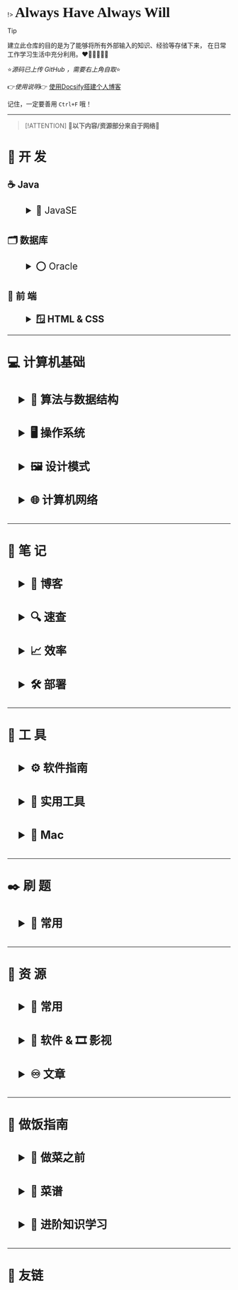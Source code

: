 
!>  <font face="Caveat" size="6">**Always  Have  Always  Will**</font>  



> [!TIP]
> 建立此仓库的目的是为了能够将所有外部输入的知识、经验等存储下来，
> 在日常工作学习生活中充分利用。❤️🧡💛💚💙💜



⭐*源码已上传 GitHub ，需要右上角自取*⭐

👉*使用说明*👉 [使用Docsify搭建个人博客](/3-Note/部署/使用Docsify搭建个人博客.md)


记住，一定要善用 `Ctrl+F` 哦！

---



> [!ATTENTION]
> **🔺以下内容/资源部分来自于网络🔻**



# 🍵 **开 发**


## ☕️ Java

<details><summary class="lv2">💯 JavaSE</summary>

<details><summary class="lv3">📑 Note</summary>

- [0_入门](/1-Develop/Java/JavaSE/0-note/0_入门.md)
- [1_Java语言概述](/1-Develop/Java/JavaSE/0-note/1_Java语言概述.md) 
- [2-1_基本语法(上)](/1-Develop/Java/JavaSE/0-note/2-1_基本语法(上).md)
- [2-2_基本语法(下)](/1-Develop/Java/JavaSE/0-note/2-2_基本语法(下).md) 
- [3_数组](/1-Develop/Java/JavaSE/0-note/3_数组.md) 
- [4_面向对象编程_上](/1-Develop/Java/JavaSE/0-note/4_面向对象编程_上.md)
- [5_面向对象编程_中](/1-Develop/Java/JavaSE/0-note/5_面向对象编程_中.md)

</details>

<details><summary class="lv3">⌨️ Code</summary>

- [1_code](/1-Develop/Java/JavaSE/1-code/1_code.md)
- [2-1_code](/1-Develop/Java/JavaSE/1-code/2-1_code.md)
- [2-2_code](/1-Develop/Java/JavaSE/1-code/2-2_code.md)
- [2-2_例题](/1-Develop/Java/JavaSE/1-code/2-2_例题.md)
- [2-2_练习](/1-Develop/Java/JavaSE/1-code/2-2_练习.md)
- [3_练习](/1-Develop/Java/JavaSE/1-code/3_练习.md)
- [3_code](/1-Develop/Java/JavaSE/1-code/3_code.md)
- [4_练习](/1-Develop/Java/JavaSE/1-code/4_练习.md)
- [4_练习12](/1-Develop/Java/JavaSE/1-code/4_练习12.md)
- [4_code](/1-Develop/Java/JavaSE/1-code/4_code.md)
- [5_练习](/1-Develop/Java/JavaSE/1-code/5_练习.md)
- [5_code](/1-Develop/Java/JavaSE/1-code/5_code.md)

</details>

<details><summary class="lv3">✏️ 练习</summary>

- [每日练习1](/1-Develop/Java/JavaSE/2-daily/每日练习1.md)
- [每日练习2](/1-Develop/Java/JavaSE/2-daily/每日练习2.md)
- [每日练习3](/1-Develop/Java/JavaSE/2-daily/每日练习3.md)
- [每日练习4](/1-Develop/Java/JavaSE/2-daily/每日练习4.md)
- [每日练习5](/1-Develop/Java/JavaSE/2-daily/每日练习5.md)
- [每日练习6](/1-Develop/Java/JavaSE/2-daily/每日练习6.md)
- [每日练习7](/1-Develop/Java/JavaSE/2-daily/每日练习7.md)
- [每日练习8](/1-Develop/Java/JavaSE/2-daily/每日练习8.md)
- [每日练习9](/1-Develop/Java/JavaSE/2-daily/每日练习9.md)
- [每日练习10](/1-Develop/Java/JavaSE/2-daily/每日练习10.md)

</details>
</details>




## 🗂️ 数据库



<details><summary class="lv2">⭕ Oracle</summary>

- [1-SQL](/1-Develop/Database/Oracle/1-SQL.md)
- [2-数据类型](/1-Develop/Database/Oracle/2-数据类型.md)
- [3-数据类型实例](/1-Develop/Database/Oracle/3-数据类型实例.md)
- [4-查询基础](/1-Develop/Database/Oracle/4-查询基础.md)
- [5-字符函数](/1-Develop/Database/Oracle/5-字符函数.md)
- [6-数字函数](/1-Develop/Database/Oracle/6-数字函数.md)
- [7-日期函数](/1-Develop/Database/Oracle/7-日期函数.md)
- [8-转换函数](/1-Develop/Database/Oracle/8-转换函数.md)
- [9-通用函数、分组函数](/1-Develop/Database/Oracle/9-通用函数、分组函数.md)
- [10-多表查询](/1-Develop/Database/Oracle/10-多表查询.md)
- [11-子查询](/1-Develop/Database/Oracle/11-子查询.md)
- [12-运算](/1-Develop/Database/Oracle/12-运算.md)
- [13-内联，外联与并列查询的区别](/1-Develop/Database/Oracle/13-内联，外联与并列查询的区别.md)
- [14-PL/SQL块](/1-Develop/Database/Oracle/14-PL_SQL块.md)
- [15-PL/SQL的异常处理](/1-Develop/Database/Oracle/15-PL_SQL的异常处理.md)
- [16-Oracle的约束](/1-Develop/Database/Oracle/16-Oracle的约束.md)
- [17-视图](/1-Develop/Database/Oracle/17-视图.md)
- [18-序列](/1-Develop/Database/Oracle/18-序列.md)
- [19-索引](/1-Develop/Database/Oracle/19-索引.md)
- [20-SQL优化](/1-Develop/Database/Oracle/20-SQL优化.md)
- [21-游标](/1-Develop/Database/Oracle/21-游标.md)
- [22-自定义函数](/1-Develop/Database/Oracle/22-自定义函数.md)
- [23-存储过程](/1-Develop/Database/Oracle/23-存储过程.md)
- [24-触发器](/1-Develop/Database/Oracle/24-触发器.md)
- [25-事务](/1-Develop/Database/Oracle/25-事务.md)
- [26-用户管理](/1-Develop/Database/Oracle/26-用户管理.md)

</details>



## 🎨 前 端



<details><summary class="lv2"><b>🪟 HTML & CSS</b></summary>

- [HTML](/1-Develop/Front-end/HTML.md)
- [CSS](/1-Develop/Front-end/CSS.md)

</details>


---

# 💻 **计算机基础**   



<details><summary class="lv1"><b>🧮 算法与数据结构</b></summary>

- [算法与数据结构学习路线](/2-PCbase/StudyRoute/算法与数据结构学习路线.md)


<details><summary class="lv2">⚖️ 算法</summary>

- [排序算法](/2-PCbase/Algorithm&DataStructures/sort.md)

</details>

<details><summary class="lv2">🏛️ 数据结构</summary>



</details>
</details>



<details><summary class="lv1"><b>🖥️ 操作系统</b></summary>

- [操作系统学习路线](/2-PCbase/StudyRoute/操作系统学习路线.md)

</details>



<details><summary class="lv1"><b>🖼️ 设计模式</b></summary>

- [设计模式学习路线](/2-PCbase/StudyRoute/设计模式学习路线.md)

</details>



<details><summary class="lv1"><b>🌐 计算机网络</b></summary>

- [计算机网络学习路线](/2-PCbase/StudyRoute/计算机网络学习路线.md)
- [网络基础知识问答](/2-PCbase/ComputerNetworks/网络基础知识问答.md)


<details><summary class="lv2">🔐 网络安全</summary>

- [网络安全学习路线](/2-PCbase/StudyRoute/网络安全学习路线.md)

</details>
</details>



---

# 📒 **笔 记**


<details><summary class="lv1"><b>💭 博客</b></summary>

- [七个对我最好的职业建议（精简版）](/3-Note/博客/七个对我最好的职业建议（精简版）.md)
- [扎克伯格的26页PPT](/3-Note/博客/扎克伯格的26页PPT.md)

</details>


<details><summary class="lv1"><b>🔍 速查</b></summary>

- [ex:代码整洁之道](/3-Note/速查/ex：代码整洁之道.md)
- [HTML](/3-Note/速查/HTML速查)
- [Markdown](/3-Note/速查/markdown语法.md)
- [KaTeX](/3-Note/速查/katex.md)
- [希腊字母](/3-Note/速查/希腊字母.md)

</details>


<details><summary class="lv1"><b>📈 效率</b></summary>

- [使用Docsify搭建个人博客](/3-Note/部署/使用Docsify搭建个人博客.md)
- [VScode结合Git的全面使用(上)](/3-Note/效率/VScode结合Git的全面使用(上).md)
- [VScode结合Git的全面使用(下)](/3-Note/效率/VScode结合Git的全面使用(下).md)
- [DNS](/3-Note/效率/DNS.md)


</details>


<details><summary class="lv1"><b>🛠️ 部署</b></summary>

- [Nginx部署](/3-Note/部署/Nginx部署.md)

</details>



---

# 🔨 **工 具**


<details><summary class="lv1"><b>⚙️ 软件指南</b></summary>

- [Git操作指南](/4-ToolBox/软件指南/Git操作指南.md)
- [IDEA使用指南](/4-ToolBox/软件指南/IDEA使用指南.md)
- [Maven安装与配置](/4-ToolBox/软件指南/Maven安装与配置.md)

</details>

<details><summary class="lv1"><b>🔨 实用工具</b></summary>

- [编程相关在线工具](/4-ToolBox/实用工具/编程在线工具.md)
- [ToolBox 实用工具库](/4-ToolBox/实用工具/Tools.md)
- [TamperMonkey油猴](/4-ToolBox/实用工具/TamperMonkey油猴.md)

</details>


<details><summary class="lv1"><b>🍏 Mac</b></summary>

- [Mac使用技巧](/4-ToolBox/Mac/Mac使用技巧.md)
- [Mac上的”IDM“下载](/4-ToolBox/Mac/Mac上的”IDM“下载.md)

</details>


---

# ✒️ **刷 题**

<details><summary class="lv1"><b>🔗 常用</b></summary>



</details>

---

# 🔗 **资 源**

<details><summary class="lv1"><b>🔗 常用</b></summary>

- [片库](https://www.btnull.org/)
- [奇它论坛](https://www.qitabbs.com/)
- [懒得勤快](https://masuit.com/)
- [资源汇](http://ziyuanhuishequ.ysepan.com/) 
- [盒子部落](https://www.hezibuluo.com/)
- [Mac毒](https://www.macdo.cn/)
- [计算机类书籍](https://github.com/itdevbooks/pdf) [👉打不开点这里](/6-Resource/计算机类书籍.md)

</details>


<details><summary class="lv1"><b>📁 软件 & 🎞️ 影视 </b></summary>

- [程序员常用软件汇总](/6-Resource/程序员常用软件汇总.md)

</details>

<details><summary class="lv1"><b>♾️ 文章</b></summary>

- [CS-Notes, from CyC2018](https://github.com/CyC2018/CS-Notes)
- [VSCode 配置](https://juejin.cn/post/7077393092264869924)
- 

</details>



---


# 🍚 **做饭指南**



<details><summary class="lv1"><b>🍳 做菜之前</b></summary>

- [采购原料，准备厨房](/7-HowToCook/tips/厨房准备.md)
- [学习炒与煎炸](/7-HowToCook/tips/learn/炒与煎.md)
- [学习煮](/7-HowToCook/tips/learn/煮.md)
- [学习蒸](/7-HowToCook/tips/learn/蒸.md)
- [学习使用压力锅](/7-HowToCook/tips/learn/高压力锅.md)
- [学习焯水](/7-HowToCook/tips/learn/焯水.md)
- [学习腌（肉）](/7-HowToCook/tips/learn/学习腌.md)
- [了解食品安全常识](/7-HowToCook/tips/learn/食品安全.md)
- [如何选择吃什么？](/7-HowToCook/tips/如何选择现在吃什么.md)

</details>



<details><summary class="lv1"><b>🍲 菜谱</b></summary>

<details><summary class="lv2"><b>🥘 家常菜</b></summary>

<details><summary class="lv3">🐟 水产</summary>

- [糖醋鲤鱼](/7-HowToCook/dishes/home-cooking/糖醋鲤鱼/糖醋鲤鱼.md)
- [清蒸生蚝](/7-HowToCook/dishes/home-cooking/清蒸生蚝.md)
- [清蒸鲈鱼](/7-HowToCook/dishes/home-cooking/清蒸鲈鱼/清蒸鲈鱼.md)
- [白灼虾](/7-HowToCook/dishes/home-cooking/白灼虾/白灼虾.md)
- [咖喱炒蟹](/7-HowToCook/dishes/home-cooking/咖喱炒蟹.md)
- [红烧鱼头](/7-HowToCook/dishes/home-cooking/红烧鱼头.md)
- [红烧鲤鱼](/7-HowToCook/dishes/home-cooking/红烧鲤鱼.md)
- [黄油煎虾](/7-HowToCook/dishes/home-cooking/黄油煎虾/黄油煎虾.md)

</details>


<details><summary class="lv3">🥩 荤菜</summary>

- [水煮肉片](/7-HowToCook/dishes/home-cooking/水煮肉片.md)
- [鱼香肉丝](/7-HowToCook/dishes/home-cooking/鱼香肉丝.md)
- [回锅肉](/7-HowToCook/dishes/home-cooking/回锅肉.md)
- [糖醋里脊](/7-HowToCook/dishes/home-cooking/糖醋里脊.md)
- [宫保鸡丁](/7-HowToCook/dishes/home-cooking/宫保鸡丁/宫保鸡丁.md)
- [麻辣香锅](/7-HowToCook/dishes/home-cooking/麻辣香锅.md)
- [香干肉丝](/7-HowToCook/dishes/home-cooking/香干肉丝.md)
- [香干芹菜炒肉](/7-HowToCook/dishes/home-cooking/香干芹菜炒肉/香干芹菜炒肉.md)
- [尖椒炒牛肉](/7-HowToCook/dishes/home-cooking/尖椒炒牛肉.md)
- [小炒肉](/7-HowToCook/dishes/home-cooking/小炒肉.md)
- [可乐鸡翅](/7-HowToCook/dishes/home-cooking/可乐鸡翅.md)
- [洋葱炒猪肉](/7-HowToCook/dishes/home-cooking/洋葱炒猪肉.md)
- [酱牛肉](/7-HowToCook/dishes/home-cooking/酱牛肉/酱牛肉.md)
- [血浆鸭](/7-HowToCook/dishes/home-cooking/血浆鸭/血浆鸭.md)
- [黄瓜炒肉](/7-HowToCook/dishes/home-cooking/黄瓜炒肉.md)
- [冷吃兔](/7-HowToCook/dishes/home-cooking/冷吃兔.md)
- [香菇滑鸡](/7-HowToCook/dishes/home-cooking/香菇滑鸡/香菇滑鸡.md)
- [西红柿土豆炖牛肉](/7-HowToCook/dishes/soup/西红柿土豆炖牛肉/西红柿土豆炖牛肉(腩).md)
- [老式锅包肉](/7-HowToCook/dishes/home-cooking/老式锅包肉/老式锅包肉.md)
- [小炒黄牛肉](/7-HowToCook/dishes/home-cooking/小炒黄牛肉/小炒黄牛肉.md)
- [萝卜炖羊排](/7-HowToCook/dishes/home-cooking/萝卜炖羊排.md)
- [红烧肉](/7-HowToCook/dishes/home-cooking/红烧肉/简易红烧肉.md)
- [南派红烧肉](/7-HowToCook/dishes/home-cooking/红烧肉/南派红烧肉.md)
- [鱼香茄子](/7-HowToCook/dishes/home-cooking/鱼香茄子/鱼香茄子.md)
- [咕噜肉](/7-HowToCook/dishes/home-cooking/咕噜肉.md)
- [孜然牛肉](/7-HowToCook/dishes/home-cooking/孜然牛肉.md)
- [榄菜肉末四季豆](/7-HowToCook/dishes/home-cooking/榄菜肉末四季豆/榄菜肉末四季豆.md)

</details>


<details><summary class="lv3">🥦 素菜</summary>

- [西红柿炒鸡蛋](/7-HowToCook/dishes/home-cooking/西红柿炒鸡蛋.md)
- [地三鲜](/7-HowToCook/dishes/home-cooking/地三鲜.md)
- [葱煎豆腐](/7-HowToCook/dishes/home-cooking/葱煎豆腐.md)
- [茄子炖土豆](/7-HowToCook/dishes/home-cooking/茄子炖土豆.md)
- [辣椒炒肉](/7-HowToCook/dishes/home-cooking/辣椒炒肉.md)
- [凉拌黄瓜](/7-HowToCook/dishes/home-cooking/凉拌黄瓜.md)
- [酸辣土豆丝](/7-HowToCook/dishes/home-cooking/酸辣土豆丝.md)
- [菠菜炒鸡蛋](/7-HowToCook/dishes/home-cooking/菠菜炒鸡蛋/菠菜炒鸡蛋.md)
- [水油焖蔬菜](/7-HowToCook/dishes/home-cooking/水油焖蔬菜.md)
- [白菜猪肉炖粉条](/7-HowToCook/dishes/home-cooking/白菜猪肉炖粉条.md)
- [鸡蛋羹](/7-HowToCook/dishes/home-cooking/鸡蛋羹/鸡蛋羹.md)
- [微波炉鸡蛋羹](/7-HowToCook/dishes/home-cooking/鸡蛋羹/微波炉鸡蛋羹.md)
- [上汤娃娃菜](/7-HowToCook/dishes/home-cooking/上汤娃娃菜/上汤娃娃菜.md)
- [炒青菜](/7-HowToCook/dishes/home-cooking/炒青菜.md)
- [糖拌西红柿](/7-HowToCook/dishes/home-cooking/糖拌西红柿/糖拌西红柿.md)
- [红烧茄子](/7-HowToCook/dishes/home-cooking/红烧茄子.md)
- [鱼香茄子](/7-HowToCook/dishes/home-cooking/鱼香茄子/鱼香茄子.md)

</details>
</details>



<details><summary class="lv2"><b>🍞 早餐</b></summary>

- [太阳蛋](/7-HowToCook/dishes/breakfast/太阳蛋.md)
- [牛奶燕麦](/7-HowToCook/dishes/breakfast/牛奶燕麦.md)
- [果酱吐司](/7-HowToCook/dishes/breakfast/吐司果酱.md)
- [溏心蛋](/7-HowToCook/dishes/breakfast/溏心蛋.md)
- [茶叶蛋](/7-HowToCook/dishes/breakfast/茶叶蛋.md)
- [水煮玉米](/7-HowToCook/dishes/breakfast/水煮玉米.md)
- [微波炉蛋糕](/7-HowToCook/dishes/breakfast/微波炉蛋糕.md)

</details>



<details><summary class="lv2"><b>🍜 主食</b></summary>

- [米饭](/7-HowToCook/dishes/staple/米饭/米饭.md)
- [蛋炒饭](/7-HowToCook/dishes/staple/蛋炒饭.md)
- [日式咖喱饭](/7-HowToCook/dishes/staple/日式咖喱饭/日式咖喱饭.md)
- [烙饼](/7-HowToCook/dishes/staple/烙饼/烙饼.md)
- [炒方便面](/7-HowToCook/dishes/staple/炒方便面.md)
- [老干妈拌面](/7-HowToCook/dishes/staple/老干妈拌面.md)
- [醪糟小汤圆](/7-HowToCook/dishes/staple/醪糟小汤圆.md)
- [炒河粉](/7-HowToCook/dishes/staple/炒河粉.md)
- [炸酱面](/7-HowToCook/dishes/staple/炸酱面.md)
- [手工水饺](/7-HowToCook/dishes/staple/手工水饺.md)
- [麻油拌面](/7-HowToCook/dishes/staple/麻油拌面.md)
- [披萨饼皮](/7-HowToCook/dishes/staple/pizza/披萨饼皮.md)
- [热干面](/7-HowToCook/dishes/staple/热干面.md)
- [炒馍](/7-HowToCook/dishes/staple/炒馍.md)
- [煮泡面加蛋](/7-HowToCook/dishes/staple/煮泡面加蛋.md)
- [老友猪肉粉](/7-HowToCook/dishes/staple/老友猪肉粉/老友猪肉粉.md)
- [微波炉腊肠煲仔饭](/7-HowToCook/dishes/staple/微波炉腊肠煲仔饭/微波炉腊肠煲仔饭.md)

</details>



<details><summary class="lv2"><b>🥟 半成品加工</b></summary>

- [速冻汤圆](/7-HowToCook/dishes/semi-finished/速冻汤圆/速冻汤圆.md)
- [懒人蛋挞](/7-HowToCook/dishes/semi-finished/懒人蛋挞/懒人蛋挞.md)
- [速冻水饺](/7-HowToCook/dishes/semi-finished/速冻水饺.md)
- [速冻馄饨](/7-HowToCook/dishes/semi-finished/速冻馄饨.md)
- [凉皮](/7-HowToCook/dishes/semi-finished/凉皮.md)

</details>



<details><summary class="lv2"><b>🥣 汤与粥</b></summary>

- [米粥](/7-HowToCook/dishes/soup/米粥.md)
- [皮蛋瘦肉粥](/7-HowToCook/dishes/soup/皮蛋瘦肉粥.md)
- [西红柿鸡蛋汤](/7-HowToCook/dishes/soup/西红柿鸡蛋汤.md)
- [金针菇汤](/7-HowToCook/dishes/soup/金针菇汤.md)
- [罗宋汤](/7-HowToCook/dishes/soup/罗宋汤.md)
- [昂刺鱼豆腐汤](/7-HowToCook/dishes/soup/昂刺鱼豆腐汤/昂刺鱼豆腐汤.md)
- [紫菜蛋花汤](/7-HowToCook/dishes/soup/紫菜蛋花汤.md)

</details>



<details><summary class="lv2"><b>🧋 饮料</b></summary>

- [酸梅汁](/7-HowToCook/dishes/drink/酸梅汁.md)
- [百香果橙子特调](/7-HowToCook/dishes/drink/百香果橙子特调/百香果橙子特调.md)
- [杨枝甘露](/7-HowToCook/dishes/drink/杨枝甘露.md)
- [金菲士](/7-HowToCook/dishes/drink/金菲士.md)
- [金汤力](/7-HowToCook/dishes/drink/金汤力.md)
- [奶茶](/7-HowToCook/dishes/drink/奶茶.md)

</details>


<details><summary class="lv2"><b>🏺 酱料和其它材料</b></summary>

- [油泼辣子](/7-HowToCook/dishes/condiment/油泼辣子.md)
- [蒜香酱油](/7-HowToCook/dishes/condiment/蒜香酱油.md)
- [糖醋汁](/7-HowToCook/dishes/condiment/糖醋汁.md)
- [油酥](/7-HowToCook/dishes/condiment/油酥.md)
- [炒糖色](/7-HowToCook/dishes/condiment/糖色.md)
- [蔗糖糖浆](/7-HowToCook/dishes/condiment/蔗糖糖浆/蔗糖糖浆.md)
- [炸串酱料](/7-HowToCook/dishes/condiment/炸串酱料.md)

</details>



<details><summary class="lv2"><b>🍰🍨 甜品</b></summary>

- [提拉米苏](/7-HowToCook/dishes/dessert/提拉米苏/提拉米苏.md)
- [烤蛋挞](/7-HowToCook/dishes/dessert/烤蛋挞/烤蛋挞.md)

</details>
</details>



<details><summary class="lv1"><b>🥢 进阶知识学习</b></summary>

如果你已经做了许多上面的菜，对于厨艺已经入门，并且想学习更加高深的烹饪技巧，请继续阅读下面的内容：

- [辅料使用技巧](/7-HowToCook/tips/advanced/辅料技巧.md)
- [油温判断技巧](/7-HowToCook/tips/advanced/油温判断技巧.md)

</details>



---


# 🤟 友链



<!-- CSS样式 -->

<!-- 引入Caveat字体 -->
<style name="Caveat">
@import url('https://fonts.googleapis.com/css2?family=Caveat&display=swap');
</style>


<!-- 设定details样式 -->
<style name="details">
  
  /*设置details标题无法选中*/
  details{
    /*text-indent:5em;*/
    moz-user-select: -moz-none;
    -moz-user-select: none;
    -o-user-select:none;
    -khtml-user-select:none;
    -webkit-user-select:none;
    -ms-user-select:none;
    user-select:none;
  }

  /*设置无序列表符号"·"的位置*/
  ul {
    /*list-style-type:none;*/
    padding: 0px;
    margin: 0 0 0 90px;
  }
  li {
    font-size:1.1em;
    line-height:1.5em;
  }

  /*设置不同层级的summary标题的样式*/
  summary.lv1{
    font-size:1.8em;
    text-indent:1em;
    line-height:3em;
  }
  summary.lv2{
    font-size:1.5em;
    text-indent:2em;
    line-height:2em;
  }
  summary.lv3{
    font-size:1.2em;
    text-indent:4em;
    line-height:2em;
  }
</style>